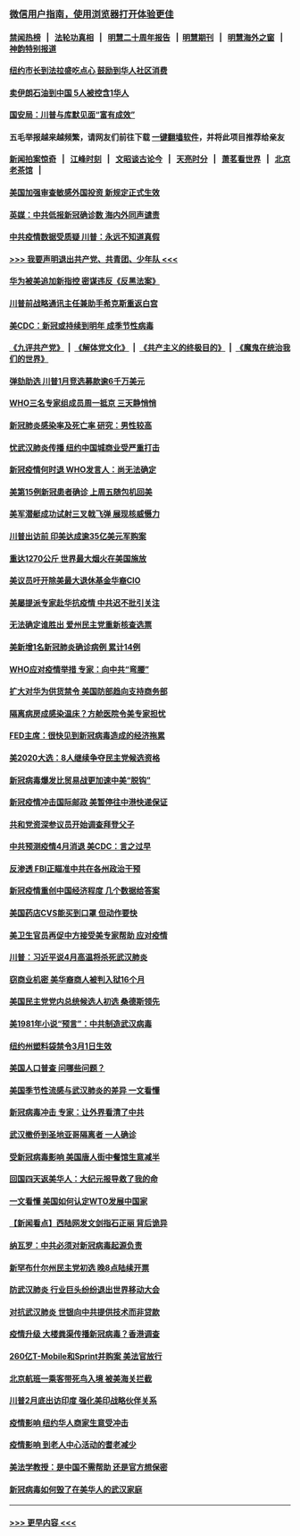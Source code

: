 ### [微信用户指南，使用浏览器打开体验更佳](https://github.com/gfw-breaker/banned-news1/blob/master/indexes/wechat-guide.md?t=0)
#### [禁闻热榜](热点新闻.md?t=0)  &nbsp;&nbsp;|&nbsp;&nbsp; [法轮功真相](https://github.com/gfw-breaker/truth/blob/master/README.md?t=0) &nbsp;&nbsp;|&nbsp;&nbsp; [明慧二十周年报告](https://github.com/gfw-breaker/mh-reports/blob/master/README.md?t=0) &nbsp;&nbsp;|&nbsp;&nbsp;[明慧期刊](https://github.com/gfw-breaker/mh-qikan) &nbsp;&nbsp;|&nbsp;&nbsp; [明慧海外之窗](https://github.com/gfw-breaker/mh-news/blob/master/README.md?t=0) &nbsp;&nbsp;|&nbsp;&nbsp; [神韵特别报道](https://github.com/gfw-breaker/mh-news/blob/master/shenyun.md?t=0)
#### [纽约市长到法拉盛吃点心  鼓励到华人社区消费](../pages/nsc412/n11868197.md?t=02141511) 
#### [卖伊朗石油到中国  5人被控含1华人](../pages/nsc412/n11867988.md?t=02141511) 
#### [国安局：川普与库默见面“富有成效”](../pages/nsc412/n11867976.md?t=02141511) 
#### 五毛举报越来越频繁，请网友们前往下载 [一键翻墙软件](https://github.com/gfw-breaker/ssr-accounts)，并将此项目推荐给亲友
#### [新闻拍案惊奇](https://github.com/gfw-breaker/banned-news1/blob/master/pages/link4.md) &nbsp;&nbsp;|&nbsp;&nbsp; [江峰时刻](https://github.com/gfw-breaker/banned-news1/blob/master/pages/link4.md) &nbsp;&nbsp;|&nbsp;&nbsp; [文昭谈古论今](https://github.com/gfw-breaker/banned-news1/blob/master/pages/link4.md) &nbsp;&nbsp;|&nbsp;&nbsp; [天亮时分](https://github.com/gfw-breaker/banned-news1/blob/master/pages/link4.md) &nbsp;&nbsp;|&nbsp;&nbsp; [萧茗看世界](https://github.com/gfw-breaker/banned-news1/blob/master/pages/link4.md) &nbsp;&nbsp;|&nbsp;&nbsp; [北京老茶馆](https://github.com/gfw-breaker/banned-news1/blob/master/pages/link4.md) &nbsp;&nbsp;|&nbsp;&nbsp; 
#### [美国加强审查敏感外国投资 新规定正式生效](../pages/nsc412/n11868041.md?t=02141511) 
#### [英媒：中共低报新冠确诊数 海内外同声谴责](../pages/nsc412/n11867421.md?t=02141511) 
#### [中共疫情数据受质疑 川普：永远不知道真假](../pages/nsc412/n11867195.md?t=02141511) 
#### [>>> 我要声明退出共产党、共青团、少年队 <<<](https://github.com/begood0513/goodnews/blob/master/quit/letter.md) 
#### [华为被美追加新指控 密谋违反《反黑法案》](../pages/nsc412/n11867191.md?t=02141511) 
#### [川普前战略通讯主任兼助手希克斯重返白宫](../pages/nsc412/n11867104.md?t=02141511) 
#### [美CDC：新冠或持续到明年 成季节性病毒](../pages/nsc412/n11867279.md?t=02141511) 
#### [《九评共产党》](https://github.com/begood0513/9ping.md/blob/master/README.md) &nbsp;|&nbsp; [《解体党文化》](../../../../jtdwh.md/blob/master/README.md)  &nbsp;|&nbsp; [《共产主义的终极目的》](../../../../gczydzjmd.md/blob/master/README.md) &nbsp;|&nbsp; [《魔鬼在统治我们的世界》](../../../../mgztzwmdsj.md/blob/master/README.md) 
#### [弹劾助选 川普1月竞选募款逾6千万美元](../pages/nsc412/n11866950.md?t=02141511) 
#### [WHO三名专家组成员周一抵京 三天静悄悄](../pages/nsc412/n11866947.md?t=02141511) 
#### [新冠肺炎感染率及死亡率 研究：男性较高](../pages/nsc412/n11866956.md?t=02141511) 
#### [忧武汉肺炎传播 纽约中国城商业受严重打击](../pages/nsc412/n11866902.md?t=02141511) 
#### [新冠疫情何时退 WHO发言人：尚无法确定](../pages/nsc412/n11866864.md?t=02141511) 
#### [美第15例新冠患者确诊 上周五随包机回美](../pages/nsc412/n11866852.md?t=02141511) 
#### [美军潜艇成功试射三叉戟飞弹 展现核威慑力](../pages/nsc412/n11866046.md?t=02141511) 
#### [川普出访前 印美达成逾35亿美元军购案](../pages/nsc412/n11865444.md?t=02141511) 
#### [重达1270公斤 世界最大烟火在美国施放](../pages/nsc412/n11865198.md?t=02141511) 
#### [美议员吁开除美最大退休基金华裔CIO](../pages/nsc412/n11865230.md?t=02141511) 
#### [美屡提派专家赴华抗疫情 中共迟不批引关注](../pages/nsc412/n11864719.md?t=02141511) 
#### [无法确定谁胜出 爱州民主党重新核查选票](../pages/nsc412/n11864830.md?t=02141511) 
#### [美新增1名新冠肺炎确诊病例 累计14例](../pages/nsc412/n11864893.md?t=02141511) 
#### [WHO应对疫情举措 专家：向中共“弯腰”](../pages/nsc412/n11864727.md?t=02141511) 
#### [扩大对华为供货禁令 美国防部趋向支持商务部](../pages/nsc412/n11864773.md?t=02141511) 
#### [隔离病房成感染温床？方舱医院令美专家担忧](../pages/nsc412/n11864575.md?t=02141511) 
#### [FED主席：很快见到新冠病毒造成的经济拖累](../pages/nsc412/n11864507.md?t=02141511) 
#### [美2020大选：8人继续争夺民主党候选资格](../pages/nsc412/n11864327.md?t=02141511) 
#### [新冠病毒爆发比贸易战更加速中美“脱钩”](../pages/nsc412/n11864470.md?t=02141511) 
#### [新冠疫情冲击国际邮政 美暂停往中港快递保证](../pages/nsc412/n11864207.md?t=02141511) 
#### [共和党资深参议员开始调查拜登父子](../pages/nsc412/n11863984.md?t=02141511) 
#### [中共预测疫情4月消退 美CDC：言之过早](../pages/nsc412/n11864310.md?t=02141511) 
#### [反渗透 FBI正瞄准中共在各州政治干预](../pages/nsc412/n11864300.md?t=02141511) 
#### [新冠疫情重创中国经济程度 几个数据给答案](../pages/nsc412/n11864203.md?t=02141511) 
#### [美国药店CVS能买到口罩 但动作要快](../pages/nsc412/n11862438.md?t=02141511) 
#### [美卫生官员再促中方接受美专家帮助 应对疫情](../pages/nsc412/n11864043.md?t=02141511) 
#### [川普：习近平说4月高温将杀死武汉肺炎](../pages/nsc412/n11860814.md?t=02141511) 
#### [窃商业机密 美华裔商人被判入狱16个月](../pages/nsc412/n11863911.md?t=02141511) 
#### [美国民主党党内总统候选人初选 桑德斯领先](../pages/nsc412/n11863475.md?t=02141511) 
#### [美1981年小说“预言”：中共制造武汉病毒](../pages/nsc412/n11863306.md?t=02141511) 
#### [纽约州塑料袋禁令3月1日生效](../pages/nsc412/n11862832.md?t=02141511) 
#### [美国人口普查  问哪些问题？](../pages/nsc412/n11862808.md?t=02141511) 
#### [美国季节性流感与武汉肺炎的差异 一文看懂](../pages/nsc412/n11862428.md?t=02141511) 
#### [新冠病毒冲击 专家：让外界看清了中共](../pages/nsc412/n11862280.md?t=02141511) 
#### [武汉撤侨到圣地亚哥隔离者 一人确诊](../pages/nsc412/n11862460.md?t=02141511) 
#### [受新冠病毒影响 美国唐人街中餐馆生意减半](../pages/nsc412/n11861940.md?t=02141511) 
#### [回国四天返美华人：大纪元报导救了我的命](../pages/nsc412/n11862181.md?t=02141511) 
#### [一文看懂 美国如何认定WTO发展中国家](../pages/nsc412/n11862051.md?t=02141511) 
#### [【新闻看点】西陆网发文剑指石正丽 背后诡异](../pages/nsc412/n11861792.md?t=02141511) 
#### [纳瓦罗：中共必须对新冠病毒起源负责](../pages/nsc412/n11861810.md?t=02141511) 
#### [新罕布什尔州民主党初选 晚8点陆续开票](../pages/nsc412/n11861872.md?t=02141511) 
#### [防武汉肺炎 行业巨头纷纷退出世界移动大会](../pages/nsc412/n11861795.md?t=02141511) 
#### [对抗武汉肺炎 世银向中共提供技术而非贷款](../pages/nsc412/n11861652.md?t=02141511) 
#### [疫情升级 大楼粪渠传播新冠病毒？香港调查](../pages/nsc412/n11861556.md?t=02141511) 
#### [260亿T-Mobile和Sprint并购案 美法官放行](../pages/nsc412/n11861511.md?t=02141511) 
#### [北京航班一乘客带死鸟入境 被美海关拦截](../pages/nsc412/n11861317.md?t=02141511) 
#### [川普2月底出访印度 强化美印战略伙伴关系](../pages/nsc412/n11860557.md?t=02141511) 
#### [疫情影响  纽约华人商家生意受冲击](../pages/nsc412/n11860284.md?t=02141511) 
#### [疫情影响  到老人中心活动的耆老减少](../pages/nsc412/n11860199.md?t=02141511) 
#### [美法学教授：是中国不需帮助 还是官方想保密](../pages/nsc412/n11859492.md?t=02141511) 
#### [新冠病毒如何毁了在美华人的武汉家庭](../pages/nsc412/n11859524.md?t=02141511) 

----
#### [ >>> 更早内容 <<< ](../indexes/nsc412-earlier.md)
